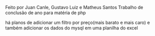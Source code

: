 Feito por Juan Canle, Gustavo Luiz e Matheus Santos
Trabalho de conclusão de ano para matéria de php

há planos de adicionar um filtro por preço(mais barato e mais caro) e também adicionar os dados do mysql em uma planilha do excel 
